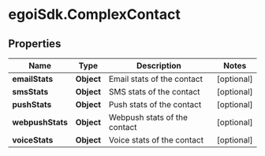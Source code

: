 # egoiSdk.ComplexContact

## Properties
Name | Type | Description | Notes
------------ | ------------- | ------------- | -------------
**emailStats** | **Object** | Email stats of the contact | [optional] 
**smsStats** | **Object** | SMS stats of the contact | [optional] 
**pushStats** | **Object** | Push stats of the contact | [optional] 
**webpushStats** | **Object** | Webpush stats of the contact | [optional] 
**voiceStats** | **Object** | Voice stats of the contact | [optional] 


